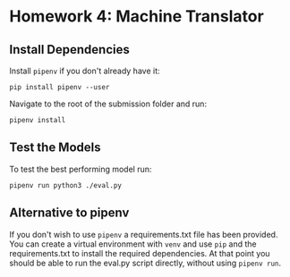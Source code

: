 # Homework 4: Machine Translator

## Install Dependencies

Install `pipenv` if you don't already have it:
```
pip install pipenv --user
```

Navigate to the root of the submission folder and run:
```
pipenv install
```

## Test the Models

To test the best performing model run:
```
pipenv run python3 ./eval.py
```

## Alternative to pipenv
If you don't wish to use `pipenv` a requirements.txt file has been provided. You can create a virtual environment with `venv` and use `pip` and the requirements.txt to install the required dependencies. At that point you should be able to run the eval.py script directly, without using `pipenv run`.